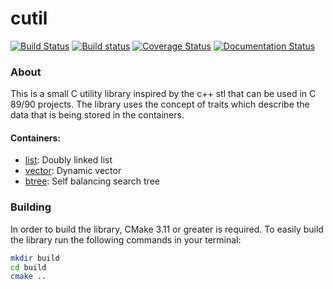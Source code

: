 # cutil
[![Build Status](https://travis-ci.org/matthewcpp/cutil.svg?branch=master)](https://travis-ci.org/matthewcpp/cutil) [![Build status](https://ci.appveyor.com/api/projects/status/skgkjns111qnmxr9/branch/master?svg=true)](https://ci.appveyor.com/project/matthewcpp/cutil/branch/master) [![Coverage Status](https://coveralls.io/repos/github/matthewcpp/cutil/badge.svg?branch=master)](https://coveralls.io/github/matthewcpp/cutil?branch=master) [![Documentation Status](https://readthedocs.org/projects/cutil/badge/?version=master)](https://cutil.readthedocs.io/en/master/?badge=master)


### About
This is a small C utility library inspired by the c++ stl that can be used in C 89/90 projects.  The library uses the concept of traits which describe the data that is being stored in the containers.

#### Containers:
- [list](https://cutil.readthedocs.io/en/master/list_8h.html): Doubly linked list
- [vector](https://cutil.readthedocs.io/en/master/vector_8h.html): Dynamic vector
- [btree](https://cutil.readthedocs.io/en/master/btree_8h.html): Self balancing search tree

### Building
In order to build the library, CMake 3.11 or greater is required.  To easily build the library run the following commands in your terminal:
```bash
mkdir build
cd build
cmake ..
```
